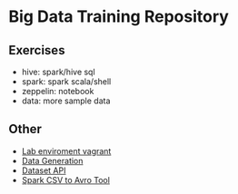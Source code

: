 # Big Data Training Repository

## Exercises
* hive: spark/hive sql
* spark: spark scala/shell
* zeppelin: notebook
* data: more sample data

## Other
* [Lab enviroment vagrant](https://github.com/datafibers/lab_env)
* [Data Generation](http://www.mockaroo.com/)
* [Dataset API](https://spark.apache.org/docs/latest/api/scala/index.html#org.apache.spark.sql.Dataset)
* [Spark CSV to Avro Tool](https://github.com/datafibers/spark_avro)
